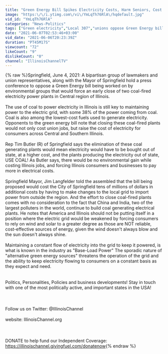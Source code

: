 ```yaml
---
title: "Green Energy Bill Spikes Electricity Costs, Harm Seniors, Cost Union jobs Say Bipartisan Lawmakers"
image: "https:\/\/i.ytimg.com\/vi\/YmLqTh76RlA\/hqdefault.jpg"
vid_id: "YmLqTh76RlA"
categories: "News-Politics"
tags: ["Green electricity","Local 307","unions oppose Green Energy bill in Illinois"]
date: "2021-06-07T02:53:46+03:00"
vid_date: "2021-06-06T20:23:39Z"
duration: "PT45M17S"
viewcount: "72"
likeCount: "9"
dislikeCount: "0"
channel: "IllinoisChannelTV"
---
```

{% raw %}Springfield, June 4, 2021:  A bipartisan group of lawmakers and union representatives, along with the Mayor of Springfield hold a press conference to oppose a Green Energy bill being worked on by environmental groups that would force an early close of two coal-fired electricity power plants in Central region of Illinois.  <br /><br />The use of coal to power electricity in Illinois is still key to maintaining power to the electric grid, with some 38% of the power coming from coal.  Coal is also among the lowest-cost fuels used to generate electricity.  Opponents to the green energy bill note that closing these coal-fired plants would not only cost union jobs, but raise the cost of electricity for consumers across Central and Southern Illinois.  <br /><br />Rep Tim Butler (R) of Springfield says the elimination of these coal generating plants would mean electricity would have to be bought out of state, at a higher cost, and the plants producing the electricity out of state, USE COAL!  As Butler says, there would be no environmental gain while costing Illinois jobs, and forcing Illinois consumers and businesses to pay more in electrical costs. <br /><br />Springfield Mayor, Jim Langfelder told the assembled that the bill being proposed would cost the City of Springfield tens of millions of dollars in additional costs by having to make changes to the local grid to import power from outside the region.   And the effort to close coal-fired plants comes with no consideration to the fact that China and India, two of the largest polluters in the world, continue to build coal generating electrical plants.  He notes that America and Illinois should not be putting itself in a position where the electric grid would be weakened by forcing consumers to rely on wind and solar to a greater degree as those are NOT reliable, cost-effective sources of energy, given the wind doesn't always blow and the sun doesn't always shine. <br /><br />Maintaining a constant flow of electricity into the grid to keep it powered, is what is known in the industry as &quot;Base-Load Power&quot;   The sporadic nature of &quot;alternative green energy sources&quot; threatens the operation of the grid and the ability to keep electricity flowing to consumers on a constant basis as they expect and need. <br /><br /><br />Politics, Personalities, Policies and business developments! Stay in touch with one of the most politically active, and important states in the USA!<br /><br /><br /><br />Follow us on Twitter: @IllinoisChannel<br /><br />website: IllinoisChannel.org <br /><br /><br /><br />DONATE to help fund our Independent Coverage: <a rel="nofollow" target="blank" href="https://illinoischannel.givingfuel.com/donatenow">https://illinoischannel.givingfuel.com/donatenow</a>{% endraw %}
